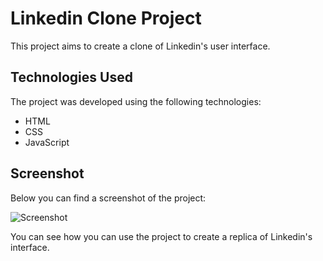 # Linkedin Clone Project

This project aims to create a clone of Linkedin's user interface.

## Technologies Used

The project was developed using the following technologies:

- HTML
- CSS
- JavaScript

## Screenshot

Below you can find a screenshot of the project:

![Screenshot](ekran.gif)

You can see how you can use the project to create a replica of Linkedin's interface.